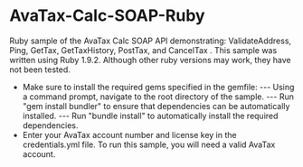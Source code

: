 AvaTax-Calc-SOAP-Ruby
=====================
Ruby sample of the AvaTax Calc SOAP API demonstrating: ValidateAddress, Ping, GetTax, GetTaxHistory, PostTax, and CancelTax . This sample was written using Ruby 1.9.2. Although other ruby versions may work, they have not been tested.

- Make sure to install the required gems specified in the gemfile:
--- Using a command prompt, navigate to the root directory of the sample.
--- Run "gem install bundler" to ensure that dependencies can be automatically installed.
--- Run "bundle install" to automatically install the required dependencies.
- Enter your AvaTax account number and license key in the credentials.yml file. To run this sample, you will need a valid AvaTax account.
